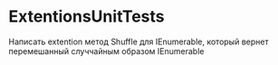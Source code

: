 # ExtentionsUnitTests
 Написать extention метод Shuffle для IEnumerable, который вернет перемешанный случчайным образом IEnumerable
